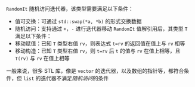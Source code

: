 `RandomIt` 随机访问迭代器，该类型需要满足以下条件：
- 值可交换：可通过 `std::swap(*a, *b)` 的形式交换数据
- 随机访问：支持通过 `+`，`-` 进行迭代器移动
`RandomIt` 值解引用后，其类型 `T` 满足以下条件：
- 移动赋值：已知 `T` 类型右值 `rv`，则表达式 `t=rv` 的返回值在值上与 `rv` 相等
- 移动构造：已知 `T` 类型右值 `rv`，则 `t=rv` 后 `t` 的值与 `rv` 在值上相等，且 `T(rv)` 与 `rv` 在值上相等

一般来说，很多 STL 库，像是 `vector` 的迭代器，以及数组的指针等，都符合条件，但 `list` 的迭代器不满足*随机访问*的条件